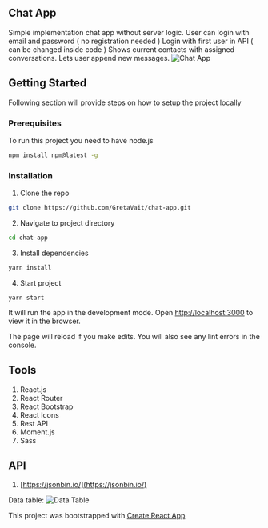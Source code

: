 ## Chat App

Simple implementation chat app without server logic.
User can login with email and password ( no registration needed )
Login with first user in API ( can be changed inside code )
Shows current contacts with assigned conversations. 
Lets user append new messages.
![Chat App](https://i.imgur.com/TulGDsj.png)

## Getting Started

Following section will provide steps on how to setup the project locally

### Prerequisites

To run this project you need to have node.js

```sh
npm install npm@latest -g
```

### Installation

1. Clone the repo

```sh
git clone https://github.com/GretaVait/chat-app.git
```

2. Navigate to project directory

```sh
cd chat-app
```

3. Install dependencies

```sh
yarn install
```

4.  Start project

```
yarn start
```

It will run the app in the development mode.
Open [http://localhost:3000](http://localhost:3000/) to view it in the browser.

The page will reload if you make edits.
You will also see any lint errors in the console.

## Tools

1. React.js
2. React Router
3. React Bootstrap
4. React Icons
5. Rest API
6. Moment.js
7. Sass

## API

1. [https://jsonbin.io/](https://jsonbin.io/)

Data table:
![Data Table](https://i.imgur.com/x47iI2i.png)

This project was bootstrapped with [Create React App](https://github.com/facebook/create-react-app)
